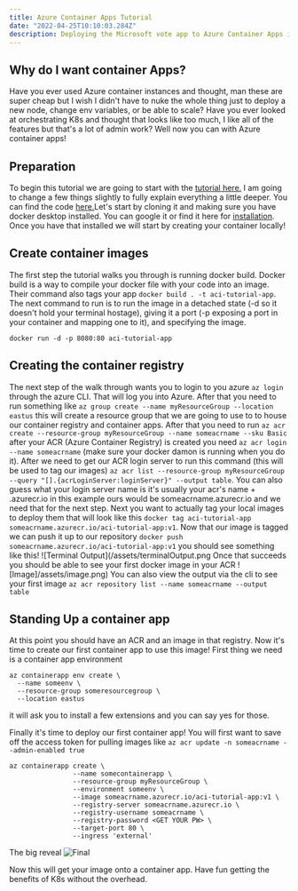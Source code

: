 ```yaml
---
title: Azure Container Apps Tutorial
date: "2022-04-25T10:10:03.284Z"
description: Deploying the Microsoft vote app to Azure Container Apps instead of a full blown AKS!
---
```


## Why do I want container Apps?

Have you ever used Azure container instances and thought, man these are super cheap but I wish I didn't have to nuke the whole thing just to deploy a new node, change env variables, or be able to scale? Have you ever looked at orchestrating K8s and thought that looks like too much, I like all of the features but that's a lot of admin work? Well now you can with Azure container apps!

## Preparation

To begin this tutorial we are going to start with the [tutorial here.](https://docs.microsoft.com/en-us/azure/container-instances/container-instances-tutorial-prepare-app) I am going to change a few things slightly to fully explain everything a little deeper. You can find the code [here.](https://github.com/Azure-Samples/aci-helloworld)Let's start by cloning it and making sure you have docker desktop installed. You can google it or find it here for [installation](https://www.docker.com/products/docker-desktop/). Once you have that installed we will start by creating your container locally!

## Create container images

The first step the tutorial walks you through is running docker build. Docker build is a way to compile your docker file with your code into an image. Their command also tags your app `docker build . -t aci-tutorial-app`. The next command to run is to run the image in a detached state (-d so it doesn't hold your terminal hostage), giving it a port (-p exposing a port in your container and mapping one to it), and specifying the image.

`docker run -d -p 8080:80 aci-tutorial-app`

## Creating the container registry

The next step of the walk through wants you to login to you azure `az login` through the azure CLI. That will log you into Azure. After that you need to run something like `az group create --name myResourceGroup --location eastus` this will create a resource group that we are going to use to to house our container registry and container apps. After that you need to run `az acr create --resource-group myResourceGroup --name someacrname --sku Basic` after your ACR (Azure Container Registry) is created you need `az acr login --name someacrname` (make sure your docker damon is running when you do it). After we need to get our ACR login server to run this command (this will be used to tag our images) `az acr list --resource-group myResourceGroup --query "[].{acrLoginServer:loginServer}" --output table`. You can also guess what your login server name is it's usually your acr's name + .azurecr.io in this example ours would be someacrname.azurecr.io and we need that for the next step. Next you want to actually tag your local images to deploy them that will look like this `docker tag aci-tutorial-app someacrname.azurecr.io/aci-tutorial-app:v1`. Now that our image is tagged we can push it up to our repository `docker push someacrname.azurecr.io/aci-tutorial-app:v1` you should see something like this! ![Terminal Output](/assets/terminalOutput.png Once that succeeds you should be able to see your first docker image in your ACR ![Image]/assets/image.png) You can also view the output via the cli to see your first image `az acr repository list --name someacrname --output table`

## Standing Up a container app

At this point you should have an ACR and an image in that registry. Now it's time to create our first container app to use this image! First thing we need is a container app environment

```
az containerapp env create \
  --name someenv \
  --resource-group someresourcegroup \
  --location eastus
```

it will ask you to install a few extensions and you can say yes for those.

Finally it's time to deploy our first container app! You will first want to save off the access token for pulling images like
`az acr update -n someacrname --admin-enabled true`

```
az containerapp create \
                --name somecontainerapp \
                --resource-group myResourceGroup \
                --environment someenv \
                --image someacrname.azurecr.io/aci-tutorial-app:v1 \
                --registry-server someacrname.azurecr.io \
                --registry-username someacrname \
                --registry-password <GET YOUR PW> \
                --target-port 80 \
                --ingress 'external'
```

The big reveal ![Final](/assets/final.png)

Now this will get your image onto a container app. Have fun getting the benefits of K8s without the overhead.
